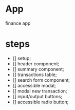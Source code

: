 # App

finance app 

# steps 
- [] setup;
- [] header component;
- [] summary component;
- [] transactions table;
- [] search form component;
- [] accessible modal;
- [] modal new transaction;
- [] input/output buttons;
- [] accessible radio button;